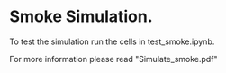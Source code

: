 # Smoke Simulation.

To test the simulation run the cells in test_smoke.ipynb.

For more information please read "Simulate_smoke.pdf"
